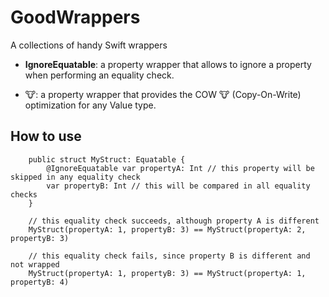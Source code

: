 # GoodWrappers
A collections of handy Swift wrappers

- **IgnoreEquatable**: a property wrapper that allows to ignore a property when performing an equality check.
  
- 🐮: a property wrapper that provides the COW 🐮 (Copy-On-Write) optimization for any Value type.

## How to use

```
    public struct MyStruct: Equatable {
        @IgnoreEquatable var propertyA: Int // this property will be skipped in any equality check
        var propertyB: Int // this will be compared in all equality checks
    }

    // this equality check succeeds, although property A is different
    MyStruct(propertyA: 1, propertyB: 3) == MyStruct(propertyA: 2, propertyB: 3)

    // this equality check fails, since property B is different and not wrapped
    MyStruct(propertyA: 1, propertyB: 3) == MyStruct(propertyA: 1, propertyB: 4)

```
